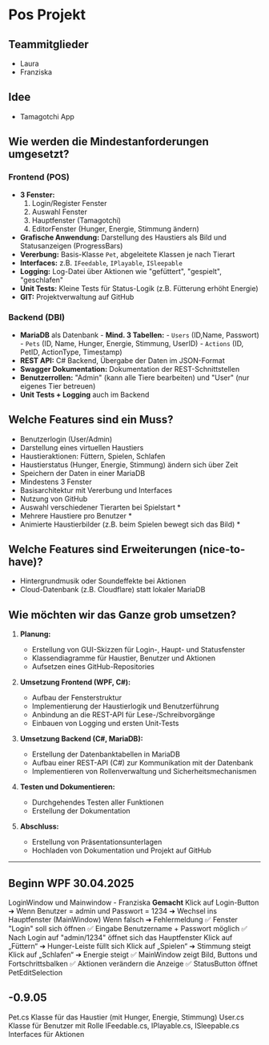 # Pos Projekt
## Teammitglieder
- Laura
- Franziska
## Idee
- Tamagotchi App
## Wie werden die Mindestanforderungen umgesetzt?
### Frontend (POS)
- **3 Fenster:**
  1. Login/Register Fenster
  2. Auswahl Fenster
  3. Hauptfenster (Tamagotchi)
  4. EditorFenster (Hunger, Energie, Stimmung ändern)
- **Grafische Anwendung:** Darstellung des Haustiers als Bild und Statusanzeigen (ProgressBars)
- **Vererbung:** Basis-Klasse `Pet`, abgeleitete Klassen je nach Tierart
- **Interfaces:** z.B. `IFeedable`, `IPlayable`, `ISleepable`
- **Logging:** Log-Datei über Aktionen wie "gefüttert", "gespielt", "geschlafen"
- **Unit Tests:** Kleine Tests für Status-Logik (z.B. Fütterung erhöht Energie)
- **GIT:** Projektverwaltung auf GitHub

### Backend (DBI)
- **MariaDB** als Datenbank
                                                                                                      - **Mind. 3 Tabellen:**
                                                                                                      - `Users` (ID,Name, Passwort)
                                                                                                      - `Pets` (ID, Name, Hunger, Energie, Stimmung, UserID)
                                                                                                      - `Actions` (ID, PetID, ActionType, Timestamp)
- **REST API:** C# Backend, Übergabe der Daten im JSON-Format
- **Swagger Dokumentation:** Dokumentation der REST-Schnittstellen
- **Benutzerrollen:** "Admin" (kann alle Tiere bearbeiten) und "User" (nur eigenes Tier betreuen)
- **Unit Tests + Logging** auch im Backend

## Welche Features sind ein Muss?
- Benutzerlogin (User/Admin)
- Darstellung eines virtuellen Haustiers
- Haustieraktionen: Füttern, Spielen, Schlafen
- Haustierstatus (Hunger, Energie, Stimmung) ändern sich über Zeit
- Speichern der Daten in einer MariaDB
- Mindestens 3 Fenster
- Basisarchitektur mit Vererbung und Interfaces
- Nutzung von GitHub
- Auswahl verschiedener Tierarten bei Spielstart *
- Mehrere Haustiere pro Benutzer *
- Animierte Haustierbilder (z.B. beim Spielen bewegt sich das Bild) *

## Welche Features sind Erweiterungen (nice-to-have)?
- Hintergrundmusik oder Soundeffekte bei Aktionen
- Cloud-Datenbank (z.B. Cloudflare) statt lokaler MariaDB


## Wie möchten wir das Ganze grob umsetzen?
1. **Planung:**
   - Erstellung von GUI-Skizzen für Login-, Haupt- und Statusfenster
   - Klassendiagramme für Haustier, Benutzer und Aktionen
   - Aufsetzen eines GitHub-Repositories

2. **Umsetzung Frontend (WPF, C#):**
   - Aufbau der Fensterstruktur
   - Implementierung der Haustierlogik und Benutzerführung
   - Anbindung an die REST-API für Lese-/Schreibvorgänge
   - Einbauen von Logging und ersten Unit-Tests

3. **Umsetzung Backend (C#, MariaDB):**
   - Erstellung der Datenbanktabellen in MariaDB
   - Aufbau einer REST-API (C#) zur Kommunikation mit der Datenbank
   - Implementieren von Rollenverwaltung und Sicherheitsmechanismen

4. **Testen und Dokumentieren:**
   - Durchgehendes Testen aller Funktionen 
   - Erstellung der Dokumentation 

5. **Abschluss:**
   - Erstellung von Präsentationsunterlagen
   - Hochladen von Dokumentation und Projekt auf GitHub


___________________________________________________________________________________________________________________________________________________________
## Beginn WPF 30.04.2025
LoginWindow und Mainwindow - Franziska
**Gemacht**
Klick auf Login-Button ➔
Wenn Benutzer = admin und Passwort = 1234 ➔ Wechsel ins Hauptfenster (MainWindow)
Wenn falsch ➔ Fehlermeldung
✅ Fenster "Login" soll sich öffnen
✅ Eingabe Benutzername + Passwort möglich
✅ Nach Login auf "admin/1234" öffnet sich das Hauptfenster
Klick auf „Füttern“ ➔ Hunger-Leiste füllt sich
Klick auf „Spielen“ ➔ Stimmung steigt
Klick auf „Schlafen“ ➔ Energie steigt
✅ MainWindow zeigt Bild, Buttons und Fortschrittsbalken
✅ Aktionen verändern die Anzeige
✅ StatusButton öffnet PetEditSelection

## -0.9.05
Pet.cs	Klasse für das Haustier (mit Hunger, Energie, Stimmung)
User.cs	Klasse für Benutzer mit Rolle
IFeedable.cs, IPlayable.cs, ISleepable.cs	Interfaces für Aktionen


